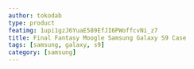 ```yaml
---
author: tokodab
type: product
featimg: 1upi1gzJ6YuaE589EfJI6PWoffcvNi_z7
title: Final Fantasy Moogle Samsung Galaxy S9 Case
tags: [samsung, galaxy, s9]
category: [samsung]
---
```

